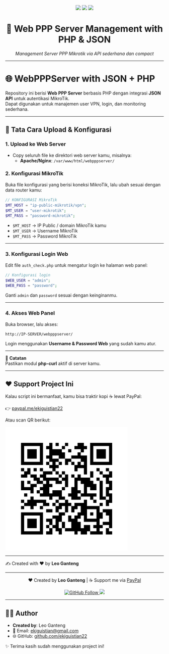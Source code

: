 <p align="center">
  <img src="https://img.shields.io/badge/Project-webpppserver-with-json-php-blue?style=for-the-badge&logo=linux" />
  <img src="https://img.shields.io/badge/License-MIT-green?style=for-the-badge" />
  <img src="https://img.shields.io/badge/Maintained-Yes-success?style=for-the-badge" />
</p>

<h1 align="center">🚀 Web PPP Server Management with PHP & JSON</h1>

<p align="center">
  <i>Management Server PPP Mikrotik via API sederhana dan compact</i>
</p>

---

# 🌐 WebPPPServer with JSON + PHP

Repository ini berisi **Web PPP Server** berbasis PHP dengan integrasi **JSON API** untuk autentikasi MikroTik.  
Dapat digunakan untuk manajemen user VPN, login, dan monitoring sederhana.  

---

## 🚀 Tata Cara Upload & Konfigurasi

### 1. Upload ke Web Server
- Copy seluruh file ke direktori web server kamu, misalnya:
  - **Apache/Nginx**: `/var/www/html/webpppserver/`

### 2. Konfigurasi MikroTik
Buka file konfigurasi yang berisi koneksi MikroTik, lalu ubah sesuai dengan data router kamu:

```php
// KONFIGURASI MikroTik
$MT_HOST = "ip-public-mikrotik/vpn";
$MT_USER = "user-mikrotik";
$MT_PASS = "password-mikrotik";
```

- `$MT_HOST` → IP Public / domain MikroTik kamu  
- `$MT_USER` → Username MikroTik  
- `$MT_PASS` → Password MikroTik  

---

### 3. Konfigurasi Login Web
Edit file `auth_check.php` untuk mengatur login ke halaman web panel:

```php
// Konfigurasi login
$WEB_USER = "admin";
$WEB_PASS = "password";
```

Ganti `admin` dan `password` sesuai dengan keinginanmu.  

---

### 4. Akses Web Panel
Buka browser, lalu akses:

```
http://IP-SERVER/webpppserver/
```

Login menggunakan **Username & Password Web** yang sudah kamu atur.

---

📌 **Catatan**  
Pastikan modul **php-curl** aktif di server kamu.  

---

## ❤️ Support Project Ini
Kalau script ini bermanfaat, kamu bisa traktir kopi ☕ lewat PayPal:  

👉 [paypal.me/ekiguistian22](https://www.paypal.me/ekiguistian22)

Atau scan QR berikut:  

![PayPal QR](paypal_qr_ekiguistian22.png)

---

✍️ Created with ❤️ by **Leo Ganteng**

---

<p align="center">
  ❤️ Created by <b>Leo Ganteng</b> | 
  ☕ Support me via <a href="https://www.paypal.me/ekiguistian22">PayPal</a>
</p>

<p align="center">
  <a href="https://github.com/ekiguistian">
    <img src="https://img.shields.io/github/followers/ekiguistian?label=Follow%20me&style=social" alt="GitHub Follow" />
  </a>
  <a href="https://github.com/ekiguistian?tab=repositories">
    <img src="https://img.shields.io/badge/More%20Projects-GitHub-orange?style=flat-square" />
  </a>
</p>

---

## 👨‍💻 Author
- **Created by**: Leo Ganteng  
- 📧 Email: ekiguistian@gmail.com  
- 🌐 GitHub: [github.com/ekiguistian22](https://github.com/ekiguistian22)  

✨ Terima kasih sudah menggunakan project ini!
